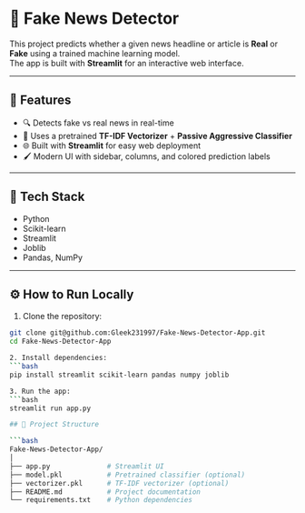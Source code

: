 # 🧠 Fake News Detector 

This project predicts whether a given news headline or article is **Real** or **Fake** using a trained machine learning model.  
The app is built with **Streamlit** for an interactive web interface.

---

## 🚀 Features
- 🔍 Detects fake vs real news in real-time  
- 🧠 Uses a pretrained **TF-IDF Vectorizer** + **Passive Aggressive Classifier**  
- 🌐 Built with **Streamlit** for easy web deployment  
- 🖌️ Modern UI with sidebar, columns, and colored prediction labels  

---

## 🧰 Tech Stack
- Python  
- Scikit-learn  
- Streamlit  
- Joblib  
- Pandas, NumPy  

---

## ⚙️ How to Run Locally

1. Clone the repository:


```bash
git clone git@github.com:Gleek231997/Fake-News-Detector-App.git
cd Fake-News-Detector-App

2. Install dependencies:
```bash
pip install streamlit scikit-learn pandas numpy joblib

3. Run the app:
```bash
streamlit run app.py

## 📁 Project Structure

```bash
Fake-News-Detector-App/
│
├── app.py              # Streamlit UI
├── model.pkl           # Pretrained classifier (optional)
├── vectorizer.pkl      # TF-IDF vectorizer (optional)
├── README.md           # Project documentation
└── requirements.txt    # Python dependencies

